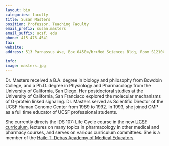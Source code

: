 ```yaml
---
layout: bio
categories: faculty
title: Susan Masters
position: Professor, Teaching Faculty
email_prefix: susan.masters
email_suffix: ucsf, edu
phone: 415 476-4541
fax: 
website: 
address: 513 Parnassus Ave, Box 0450</br>Med Sciences Bldg, Room S1210C</br>San Francisco, CA 94143-0450

info:
image: masters.jpg
---
```


Dr. Masters received a B.A. degree in biology and philosophy from Bowdoin College, and a Ph.D. degree in Physiology and Pharmacology from the University of California, San Diego. Her postdoctoral studies at the University of California, San Francisco explored the molecular mechanisms of G-protein linked signaling. Dr. Masters served as Scientific Director of the UCSF Human Genome Center from 1989 to 1992. In 1993, she joined CMP as a full time educator of UCSF professional students. 

She currently directs the IDS 107: Life Cycle course in the new [UCSF curriculum](http://meded.ucsf.edu/ume/overview), lectures on many topics in pharmacology in other medical and pharmacy courses, and serves on various curriculum committees. She is a member of the [Haile T. Debas Academy of Medical Educators](http://medschool.ucsf.edu/academy/).
